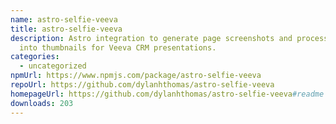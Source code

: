 ```yaml
---
name: astro-selfie-veeva
title: astro-selfie-veeva
description: Astro integration to generate page screenshots and process them
  into thumbnails for Veeva CRM presentations.
categories:
  - uncategorized
npmUrl: https://www.npmjs.com/package/astro-selfie-veeva
repoUrl: https://github.com/dylanhthomas/astro-selfie-veeva
homepageUrl: https://github.com/dylanhthomas/astro-selfie-veeva#readme
downloads: 203
---
```

